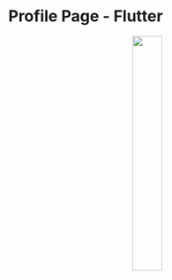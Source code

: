 # Profile Page - Flutter

<p align="center" width="100%">
    <img width="33%" src="https://user-images.githubusercontent.com/59369881/199076311-29fbc16d-f50c-405a-a543-04fa9f85798b.png">
</p>
